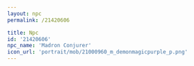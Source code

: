 ```yaml
---
layout: npc
permalink: /21420606

title: Npc
id: '21420606'
npc_name: 'Madron Conjurer'
icon_url: 'portrait/mob/21000960_m_demonmagicpurple_p.png'
---
```

